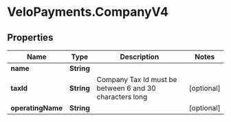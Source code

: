 # VeloPayments.CompanyV4

## Properties

Name | Type | Description | Notes
------------ | ------------- | ------------- | -------------
**name** | **String** |  | 
**taxId** | **String** | Company Tax Id must be between 6 and 30 characters long | [optional] 
**operatingName** | **String** |  | [optional] 


